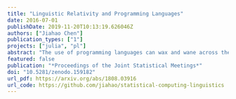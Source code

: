 ```yaml
---
title: "Linguistic Relativity and Programming Languages"
date: 2016-07-01
publishDate: 2019-11-20T10:13:19.626046Z
authors: ["Jiahao Chen"]
publication_types: ["1"]
projects: ["julia", "pl"]
abstract: "The use of programming languages can wax and wane across the decades. We examine the split-apply- combine pattern that is common in statistical computing, and consider how its invocation or implementation in languages like MATLAB and APL differ from R/dplyr. The differences in spelling illustrate how the concept of linguistic relativity applies to programming languages in ways that are analogous to human languages. Finally, we discuss how Julia, by being a high performance yet general purpose dynamic language, allows its users to express different abstractions to suit individual preferences."
featured: false
publication: "*Proceedings of the Joint Statistical Meetings*"
doi: "10.5281/zenodo.159182"
url_pdf: https://arxiv.org/abs/1808.03916
url_code: https://github.com/jiahao/statistical-computing-linguistics
---
```


